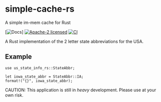 # simple-cache-rs
A simple im-mem cache for Rust

[![Docs](https://docs.rs/simple-cache-rs/badge.svg)]
[![Apache-2 licensed](https://img.shields.io/crates/l/simple-cache-rs.svg)](./LICENSE)
[![CI](https://github.com/calvinbrown085/simple-cache-rs/workflows/Rust/badge.svg)](https://github.com/calvinbrown085/simple-cache-rs/actions?query=workflow%3ARust)

A Rust implementation of the 2 letter state abbreviations for the USA.

## Example
```
use us_state_info_rs::StateAbbr;

let iowa_state_abbr = StateAbbr::IA;
format!("{}", iowa_state_abbr);
```


CAUTION: This application is still in _heavy_ development. Please use at your own risk.
